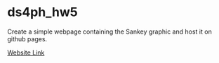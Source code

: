 # ds4ph_hw5

Create a simple webpage containing the Sankey graphic and host it on github pages. 

[Website Link](https://yuhanx.com/ds4ph_hw5/)
